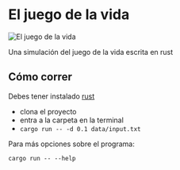 # El juego de la vida

![El juego de la vida](https://categulario.tk/game_of_life.png)

Una simulación del juego de la vida escrita en rust

## Cómo correr

Debes tener instalado [rust](https://rustup.rs)

* clona el proyecto
* entra a la carpeta en la terminal
* `cargo run -- -d 0.1 data/input.txt`

Para más opciones sobre el programa:

`cargo run -- --help`
